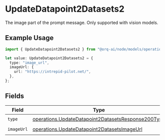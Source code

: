 # UpdateDatapoint2Datasets2

The image part of the prompt message. Only supported with vision models.

## Example Usage

```typescript
import { UpdateDatapoint2Datasets2 } from "@orq-ai/node/models/operations";

let value: UpdateDatapoint2Datasets2 = {
  type: "image_url",
  imageUrl: {
    url: "https://intrepid-pilot.net/",
  },
};
```

## Fields

| Field                                                                                                                    | Type                                                                                                                     | Required                                                                                                                 | Description                                                                                                              |
| ------------------------------------------------------------------------------------------------------------------------ | ------------------------------------------------------------------------------------------------------------------------ | ------------------------------------------------------------------------------------------------------------------------ | ------------------------------------------------------------------------------------------------------------------------ |
| `type`                                                                                                                   | [operations.UpdateDatapoint2DatasetsResponse200Type](../../models/operations/updatedatapoint2datasetsresponse200type.md) | :heavy_check_mark:                                                                                                       | N/A                                                                                                                      |
| `imageUrl`                                                                                                               | [operations.UpdateDatapoint2DatasetsImageUrl](../../models/operations/updatedatapoint2datasetsimageurl.md)               | :heavy_check_mark:                                                                                                       | N/A                                                                                                                      |